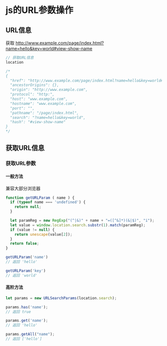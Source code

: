 # js的URL参数操作

## URL信息

获取 http://www.example.com/page/index.html?name=hello&key=world#view-show-name

```js
// 获取URL信息
location

/*
{
  "href": "http://www.example.com/page/index.html?name=hello&key=world#view-show-name",
  "ancestorOrigins": {},
  "origin": "http://www.example.com",
  "protocol": "http:",
  "host": "www.example.com",
  "hostname": "www.example.com",
  "port": "",
  "pathname": "/page/index.html",
  "search": "?name=hello&key=world",
  "hash": "#view-show-name"
}
*/
```

## 获取URL信息

### 获取URL参数

#### 一般方法

兼容大部分浏览器

```js
function getURLParam ( name ) {
  if (typeof name === 'undefined') {
    return null;
  }

  let paramReg = new RegExp("(^|&)" + name + "=([^&]*)(&|$)", "i");
  let value = window.location.search.substr(1).match(paramReg);
  if (value != null) { 
    return unescape(value[2]); 
  }
  return false;
}

getURLParam('name')
// 返回 'hello'

getURLParam('key')
// 返回 'world'

```

#### 高阶方法

```js
let params = new URLSearchParams(location.search);

params.has('name');
// 返回 true

params.get('name');
// 返回 'hello'

params.getAll("name");
// 返回 ['hello']

```

